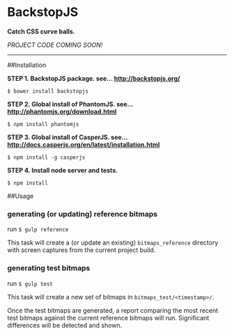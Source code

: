 BackstopJS
==========

**Catch CSS curve balls.**


*PROJECT CODE COMING SOON!*

---



##Installation

**STEP 1. BackstopJS package.  see... http://backstopjs.org/**
    
    $ bower install backstopjs

**STEP 2. Global install of PhantomJS. see... http://phantomjs.org/download.html**

    $ npm install phantomjs

**STEP 3. Global install of CasperJS. see... http://docs.casperjs.org/en/latest/installation.html**
    
    $ npm install -g casperjs

**STEP 4. Install node server and tests.**

    $ npm install




##Usage

### generating (or updating) reference bitmaps

run `$ gulp reference`

This task will create a (or update an existing) `bitmaps_reference` directory with screen captures from the current project build.


### generating test bitmaps

run `$ gulp test`

This task will create a new set of bitmaps in `bitmaps_test/<timestamp>/`.  

Once the test bitmaps are generated, a report comparing the most recent test bitmaps against the current reference bitmaps will run. Significant differences will be detected and shown. 

